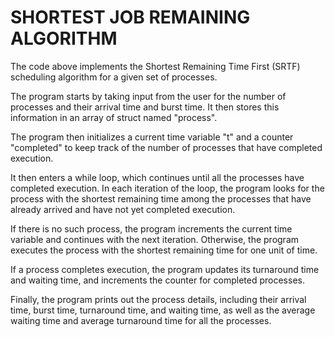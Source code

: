 <h1><b>SHORTEST JOB REMAINING  ALGORITHM</b></h1>

The code above implements the Shortest Remaining Time First (SRTF) scheduling algorithm for a given set of processes.

The program starts by taking input from the user for the number of processes and their arrival time and burst time. It then stores this information in an array of struct named "process".

The program then initializes a current time variable "t" and a counter "completed" to keep track of the number of processes that have completed execution.

It then enters a while loop, which continues until all the processes have completed execution. In each iteration of the loop, the program looks for the process with the shortest remaining time among the processes that have already arrived and have not yet completed execution.

If there is no such process, the program increments the current time variable and continues with the next iteration. Otherwise, the program executes the process with the shortest remaining time for one unit of time.

If a process completes execution, the program updates its turnaround time and waiting time, and increments the counter for completed processes.

Finally, the program prints out the process details, including their arrival time, burst time, turnaround time, and waiting time, as well as the average waiting time and average turnaround time for all the processes.



